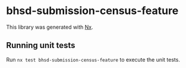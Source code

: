 # bhsd-submission-census-feature

This library was generated with [Nx](https://nx.dev).

## Running unit tests

Run `nx test bhsd-submission-census-feature` to execute the unit tests.
